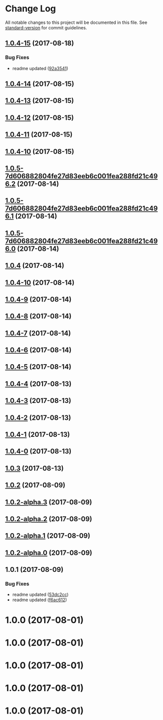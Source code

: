 # Change Log

All notable changes to this project will be documented in this file. See [standard-version](https://github.com/conventional-changelog/standard-version) for commit guidelines.

<a name="1.0.4-15"></a>
## [1.0.4-15](https://github.com/sohini-roy/github-pr-semantic-changelog/compare/v1.0.4-13...v1.0.4-15) (2017-08-18)


### Bug Fixes

* readme updated ([92a3541](https://github.com/sohini-roy/github-pr-semantic-changelog/commit/92a3541))



<a name="1.0.4-14"></a>
## [1.0.4-14](https://github.com/sohini-roy/github-pr-semantic-changelog/compare/v1.0.4-13...v1.0.4-14) (2017-08-15)



<a name="1.0.4-13"></a>
## [1.0.4-13](https://github.com/sohini-roy/github-pr-semantic-changelog/compare/v1.0.4-12...v1.0.4-13) (2017-08-15)



<a name="1.0.4-12"></a>
## [1.0.4-12](https://github.com/sohini-roy/github-pr-semantic-changelog/compare/v1.0.4-11...v1.0.4-12) (2017-08-15)



<a name="1.0.4-11"></a>
## [1.0.4-11](https://github.com/sohini-roy/github-pr-semantic-changelog/compare/v1.0.5-7d606882804fe27d83eeb6c001fea288fd21c496.2...v1.0.4-11) (2017-08-15)



<a name="1.0.4-10"></a>
## [1.0.4-10](https://github.com/sohini-roy/github-pr-semantic-changelog/compare/v1.0.5-7d606882804fe27d83eeb6c001fea288fd21c496.2...v1.0.4-10) (2017-08-15)



<a name="1.0.5-7d606882804fe27d83eeb6c001fea288fd21c496.2"></a>
## [1.0.5-7d606882804fe27d83eeb6c001fea288fd21c496.2](https://github.com/sohini-roy/github-pr-semantic-changelog/compare/v1.0.5-7d606882804fe27d83eeb6c001fea288fd21c496.1...v1.0.5-7d606882804fe27d83eeb6c001fea288fd21c496.2) (2017-08-14)



<a name="1.0.5-7d606882804fe27d83eeb6c001fea288fd21c496.1"></a>
## [1.0.5-7d606882804fe27d83eeb6c001fea288fd21c496.1](https://github.com/sohini-roy/github-pr-semantic-changelog/compare/v1.0.5-7d606882804fe27d83eeb6c001fea288fd21c496.0...v1.0.5-7d606882804fe27d83eeb6c001fea288fd21c496.1) (2017-08-14)



<a name="1.0.5-7d606882804fe27d83eeb6c001fea288fd21c496.0"></a>
## [1.0.5-7d606882804fe27d83eeb6c001fea288fd21c496.0](https://github.com/sohini-roy/github-pr-semantic-changelog/compare/v1.0.4...v1.0.5-7d606882804fe27d83eeb6c001fea288fd21c496.0) (2017-08-14)



<a name="1.0.4"></a>
## [1.0.4](https://github.com/sohini-roy/github-pr-semantic-changelog/compare/v1.0.4-10...v1.0.4) (2017-08-14)



<a name="1.0.4-10"></a>
## [1.0.4-10](https://github.com/sohini-roy/github-pr-semantic-changelog/compare/v1.0.4-9...v1.0.4-10) (2017-08-14)



<a name="1.0.4-9"></a>
## [1.0.4-9](https://github.com/sohini-roy/github-pr-semantic-changelog/compare/v1.0.4-8...v1.0.4-9) (2017-08-14)



<a name="1.0.4-8"></a>
## [1.0.4-8](https://github.com/sohini-roy/github-pr-semantic-changelog/compare/v1.0.4-7...v1.0.4-8) (2017-08-14)



<a name="1.0.4-7"></a>
## [1.0.4-7](https://github.com/sohini-roy/github-pr-semantic-changelog/compare/v1.0.4-6...v1.0.4-7) (2017-08-14)



<a name="1.0.4-6"></a>
## [1.0.4-6](https://github.com/sohini-roy/github-pr-semantic-changelog/compare/v1.0.4-5...v1.0.4-6) (2017-08-14)



<a name="1.0.4-5"></a>
## [1.0.4-5](https://github.com/sohini-roy/github-pr-semantic-changelog/compare/v1.0.4-4...v1.0.4-5) (2017-08-14)



<a name="1.0.4-4"></a>
## [1.0.4-4](https://github.com/sohini-roy/github-pr-semantic-changelog/compare/v1.0.4-3...v1.0.4-4) (2017-08-13)



<a name="1.0.4-3"></a>
## [1.0.4-3](https://github.com/sohini-roy/github-pr-semantic-changelog/compare/v1.0.4-2...v1.0.4-3) (2017-08-13)



<a name="1.0.4-2"></a>
## [1.0.4-2](https://github.com/sohini-roy/github-pr-semantic-changelog/compare/v1.0.4-1...v1.0.4-2) (2017-08-13)



<a name="1.0.4-1"></a>
## [1.0.4-1](https://github.com/sohini-roy/github-pr-semantic-changelog/compare/v1.0.4-0...v1.0.4-1) (2017-08-13)



<a name="1.0.4-0"></a>
## [1.0.4-0](https://github.com/sohini-roy/github-pr-semantic-changelog/compare/v1.0.3...v1.0.4-0) (2017-08-13)



<a name="1.0.3"></a>
## [1.0.3](https://github.com/sohini-roy/github-pr-semantic-changelog/compare/v1.0.2...v1.0.3) (2017-08-13)



<a name="1.0.2"></a>
## [1.0.2](https://github.com/sohini-roy/github-pr-semantic-changelog/compare/v1.0.2-alpha.3...v1.0.2) (2017-08-09)



<a name="1.0.2-alpha.3"></a>
## [1.0.2-alpha.3](https://github.com/sohini-roy/github-pr-semantic-changelog/compare/v1.0.2-alpha.1...v1.0.2-alpha.3) (2017-08-09)



<a name="1.0.2-alpha.2"></a>
## [1.0.2-alpha.2](https://github.com/sohini-roy/github-pr-semantic-changelog/compare/v1.0.2-alpha.1...v1.0.2-alpha.2) (2017-08-09)



<a name="1.0.2-alpha.1"></a>
## [1.0.2-alpha.1](https://github.com/sohini-roy/github-pr-semantic-changelog/compare/v1.0.2-alpha.0...v1.0.2-alpha.1) (2017-08-09)



<a name="1.0.2-alpha.0"></a>
## [1.0.2-alpha.0](https://github.com/sohini-roy/github-pr-semantic-changelog/compare/v1.0.1...v1.0.2-alpha.0) (2017-08-09)



<a name="1.0.1"></a>
## 1.0.1 (2017-08-09)


### Bug Fixes

* readme updated ([53dc2cc](https://github.com/sohini-roy/github-pr-semantic-changelog/commit/53dc2cc))
* readme updated ([f6ac612](https://github.com/sohini-roy/github-pr-semantic-changelog/commit/f6ac612))



<a name="1.0.0"></a>
# 1.0.0 (2017-08-01)



<a name="1.0.0"></a>
# 1.0.0 (2017-08-01)



<a name="1.0.0"></a>
# 1.0.0 (2017-08-01)



<a name="1.0.0"></a>
# 1.0.0 (2017-08-01)



<a name="1.0.0"></a>
# 1.0.0 (2017-08-01)
